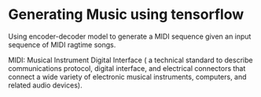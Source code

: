 # Generating Music using tensorflow

Using encoder-decoder model to generate a MIDI sequence given an input sequence of MIDI ragtime songs.

MIDI: Musical Instrument Digital Interface ( a technical standard to describe  communications protocol, digital interface, and electrical connectors that connect a wide variety of electronic musical instruments, computers, and related audio devices).

